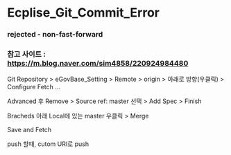 # Ecplise_Git_Commit_Error
### rejected - non-fast-forward
### 참고 사이트 : https://m.blog.naver.com/sim4858/220924984480

Git Repository > eGovBase_Setting > Remote > origin > 아래로 방향(우클릭) > Configure Fetch ...

Advanced 후 Remove > Source ref: master 선택 > Add Spec > Finish

Bracheds 아래 Local에 있는 master 우클릭 > Merge

Save and Fetch


push 할때, cutom URI로 push
